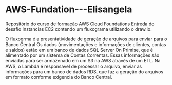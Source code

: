 # AWS-Fundation---Elisangela
Repositório do curso de formação AWS Cloud Foundations
Entreda do desafio Instancias EC2 contendo um fluxograma utilizando o draw.io.

O fluxogrma é a presentatividade de geração de arquivos para enviar para o Banco Central
Os dados (movimentações e informações de clientes, contas e saldos) estão em um banco de dados SQL Server On Primise, que é alimentado por um sistema de Contas Correntas. 
Essas informações são enviadas para ser armazenado em um S3 na AWS através de um ETL.
Na AWS, o Lambda é responsavel de processar o arquivo, enviar as informações para um banco de dados RDS, que faz a geração do arquivos em formato conforme exigencia do Banco Central.
